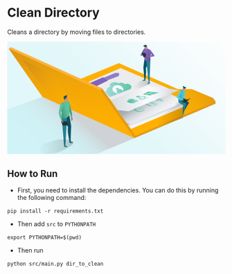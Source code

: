 # Clean Directory
Cleans a directory by moving files to directories.

<img src="data/images/directory.png">

## How to Run

- First, you need to install the dependencies. You can do this by running the following command:
```
pip install -r requirements.txt
```

- Then add `src` to `PYTHONPATH`
```
export PYTHONPATH=$(pwd)
```

- Then run
```
python src/main.py dir_to_clean
```